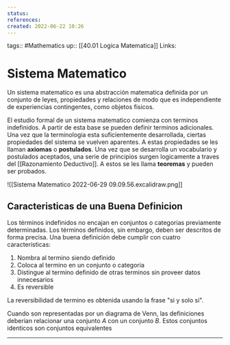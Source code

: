 ```yaml
---
status:
references:
created: 2022-06-22 10:26
---
```

tags:: #Mathematics 
up:: [[40.01 Logica Matematica]]
Links: 
# Sistema Matematico
Un sistema matematico es una abstracción matematica definida por un conjunto de leyes, propiedades y relaciones de modo que es independiente de experiencias contingentes, como objetos fisicos.

El estudio formal de un sistema matematico comienza con terminos indefinidos. A partir de esta base se pueden definir terminos adicionales. Una vez que la terminologia esta suficientemente desarrollada, ciertas propiedades del sistema se vuelven aparentes. A estas propiedades se les llaman **axiomas** o **postulados**. Una vez que se desarrolla un vocabulario y postulados aceptados, una serie de principios surgen logicamente a traves del [[Razonamiento Deductivo]]. A estos se les llama **teoremas** y pueden ser probados.

![[Sistema Matematico 2022-06-29 09.09.56.excalidraw.png]]

## Caracteristicas de una Buena Definicion
Los términos indefinidos no encajan en conjuntos o categorias previamente determinadas. Los términos definidos, sin embargo, deben ser descritos de forma precisa. Una buena definición debe cumplir con cuatro caracteristicas:
1. Nombra al termino siendo definido
2. Coloca al termino en un conjunto o categoria
3. Distingue al termino definido de otras terminos sin proveer datos innecesarios
4. Es reversible

La reversibilidad de termino es obtenida usando la frase "si y solo si".

Cuando son representadas por un diagrama de Venn, las definiciones deberian relacionar una conjunto $A$ con un conjunto $B$. Estos conjuntos identicos son conjuntos equivalentes
___
